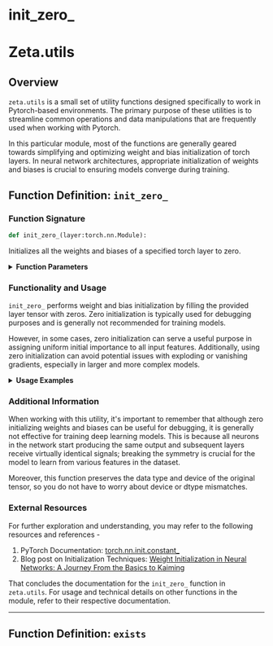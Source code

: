 # init_zero_

# **Zeta.utils**

## **Overview**

`zeta.utils` is a small set of utility functions designed specifically to work in Pytorch-based environments. The primary purpose of these utilities is to streamline common operations and data manipulations that are frequently used when working with Pytorch. 

In this particular module, most of the functions are generally geared towards simplifying and optimizing weight and bias initialization of torch layers. In neural network architectures, appropriate initialization of weights and biases is crucial to ensuring models converge during training.

## **Function Definition: `init_zero_`**

### **Function Signature**
```python
def init_zero_(layer:torch.nn.Module):
```
Initializes all the weights and biases of a specified torch layer to zero.

<details close=''>
<summary><b>Function Parameters</b></summary>
<p>

| Argument | Type | Default Value | Description |
| --- | --- | --- | --- |
| `layer` | torch.nn.Module | None | The layer whose weights and bias you want to initialize to zero. |

</p>
</details>

### **Functionality and Usage**

`init_zero_` performs weight and bias initialization by filling the provided layer tensor with zeros. Zero initialization is typically used for debugging purposes and is generally not recommended for training models. 

However, in some cases, zero initialization can serve a useful purpose in assigning uniform initial importance to all input features. Additionally, using zero initialization can avoid potential issues with exploding or vanishing gradients, especially in larger and more complex models. 

<details close=''>
<summary><b>Usage Examples</b></summary>
<p>

Before we proceed, let us first import the required modules and dependencies.

```python
import torch
from torch import nn
from zeta.utils import init_zero_, exists
```

**Example 1: Initializing a Single Linear Layer**

```python
# Create a single linear layer
layer = nn.Linear(10, 5)

# Initialize weights and bias to zero
init_zero_(layer)

print("Weights:", layer.weight)
print("Bias:", layer.bias)
```

In this example, you can observe that after applying `init_zero_()`, all the weights and biases of the layer are initialized to zero.

**Example 2: Initializing All Layers in a Neural Network Model**

```python
# Create a simple neural network
model = nn.Sequential(
    nn.Linear(10, 5),
    nn.ReLU(),
    nn.Linear(5, 1)
)

# Loop through each layer in the model
for layer in model:
    # Check if the layer has a weight, i.e., is a nn.Linear() layer
    if exists(layer, 'weight'):
        init_zero_(layer)

# Check weights of first layer
print("Weights of First Layer:", model[0].weight)
print("Bias of First Layer:", model[0].bias)

# Check weights of third layer
print("Weights of Third Layer:", model[2].weight)
print("Bias of Third Layer:", model[2].bias)
```

In this example, `init_zero_` is used to initialize all the weights and biases in a neural network model to zero.

</p>
</details>

### **Additional Information**

When working with this utility, it's important to remember that although zero initializing weights and biases can be useful for debugging, it is generally not effective for training deep learning models. This is because all neurons in the network start producing the same output and subsequent layers receive virtually identical signals; breaking the symmetry is crucial for the model to learn from various features in the dataset.

Moreover, this function preserves the data type and device of the original tensor, so you do not have to worry about device or dtype mismatches.

### **External Resources**

For further exploration and understanding, you may refer to the following resources and references -
1. PyTorch Documentation: [torch.nn.init.constant_](https://pytorch.org/docs/stable/nn.init.html#torch.nn.init.constant_)
2. Blog post on Initialization Techniques: [Weight Initialization in Neural Networks: A Journey From the Basics to Kaiming](https://towardsdatascience.com/weight-initialization-in-neural-networks-a-journey-from-the-basics-to-kaiming-954fb9b47c79)

That concludes the documentation for the `init_zero_` function in `zeta.utils`. For usage and technical details on other functions in the module, refer to their respective documentation.

---

## **Function Definition: `exists`**
[comment]: <> (This is a placeholder for the `exists` function from `zeta.utils`. It should be documented in the similar exhaustive manner)
